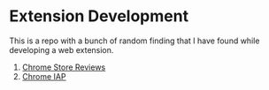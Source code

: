# Extension Development

This is a repo with a bunch of random finding that I have found while developing a web extension.

1. [Chrome Store Reviews](./chrome-store-reviews.md)
2. [Chrome IAP](./chrome-iap.md)
